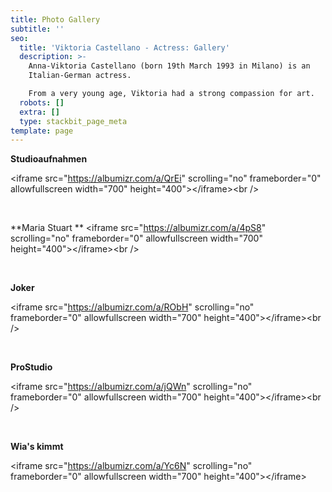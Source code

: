 ```yaml
---
title: Photo Gallery
subtitle: ''
seo:
  title: 'Viktoria Castellano - Actress: Gallery'
  description: >-
    Anna-Viktoria Castellano (born 19th March 1993 in Milano) is an
    Italian-German actress.

    From a very young age, Viktoria had a strong compassion for art.
  robots: []
  extra: []
  type: stackbit_page_meta
template: page
---
```

**Studioaufnahmen**

\<iframe src="https://albumizr.com/a/QrEi" scrolling="no" frameborder="0" allowfullscreen width="700" height="400">\</iframe>\<br />

<br />


**Maria Stuart
**
\<iframe src="https://albumizr.com/a/4pS8" scrolling="no" frameborder="0" allowfullscreen width="700" height="400">\</iframe>\<br />

<br />


**Joker**

\<iframe src="https://albumizr.com/a/RObH" scrolling="no" frameborder="0" allowfullscreen width="700" height="400">\</iframe>\<br />

<br />


**ProStudio**

\<iframe src="https://albumizr.com/a/jQWn" scrolling="no" frameborder="0" allowfullscreen width="700" height="400">\</iframe>\<br />

<br />


**Wia's kimmt**

\<iframe src="https://albumizr.com/a/Yc6N" scrolling="no" frameborder="0" allowfullscreen width="700" height="400">\</iframe>
